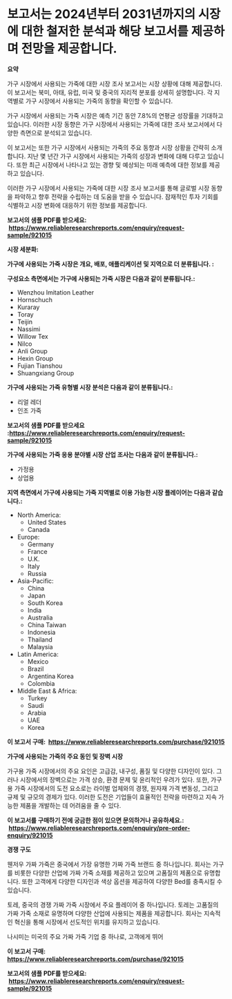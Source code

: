 <p><h1>보고서는 2024년부터 2031년까지의 시장에 대한 철저한 분석과 해당 보고서를 제공하며 전망을 제공합니다.</h1></p><p><strong>요약</strong></p>
<p><p>가구 시장에서 사용되는 가죽에 대한 시장 조사 보고서는 시장 상황에 대해 제공합니다. 이 보고서는 북미, 아태, 유럽, 미국 및 중국의 지리적 분포를 상세히 설명합니다. 각 지역별로 가구 시장에서 사용되는 가죽의 동향을 확인할 수 있습니다. </p><p>가구 시장에서 사용되는 가죽 시장은 예측 기간 동안 7.8%의 연평균 성장률을 기대하고 있습니다. 이러한 시장 동향은 가구 시장에서 사용되는 가죽에 대한 조사 보고서에서 다양한 측면으로 분석되고 있습니다.</p><p>이 보고서는 또한 가구 시장에서 사용되는 가죽의 주요 동향과 시장 상황을 간략히 소개합니다. 지난 몇 년간 가구 시장에서 사용되는 가죽의 성장과 변화에 대해 다루고 있습니다. 또한 최근 시장에서 나타나고 있는 경향 및 예상되는 미래 예측에 대한 정보를 제공하고 있습니다.</p><p>이러한 가구 시장에서 사용되는 가죽에 대한 시장 조사 보고서를 통해 글로벌 시장 동향을 파악하고 향후 전략을 수립하는 데 도움을 받을 수 있습니다. 잠재적인 투자 기회를 식별하고 시장 변화에 대응하기 위한 정보를 제공합니다.</p></p>
<p><strong>보고서의 샘플 PDF를 받으세요: &nbsp;<a href="https://www.reliableresearchreports.com/enquiry/request-sample/921015">https://www.reliableresearchreports.com/enquiry/request-sample/921015</a></strong></p>
<p><strong>시장 세분화:</strong></p>
<p><strong> 가구에 사용되는 가죽 시장은 개요, 배포, 애플리케이션 및 지역으로 더 분류됩니다. :</strong></p>
<p><strong>구성요소 측면에서는 가구에 사용되는 가죽 시장은 다음과 같이 분류됩니다.:</strong></p>
<p><ul><li>Wenzhou Imitation Leather</li><li>Hornschuch</li><li>Kuraray</li><li>Toray</li><li>Teijin</li><li>Nassimi</li><li>Willow Tex</li><li>Nilco</li><li>Anli Group</li><li>Hexin Group</li><li>Fujian Tianshou</li><li>Shuangxiang Group</li></ul></p>
<p><strong> 가구에 사용되는 가죽 유형별 시장 분석은 다음과 같이 분류됩니다.:</strong></p>
<p><ul><li>리얼 레더</li><li>인조 가죽</li></ul></p>
<p><strong>보고서의 샘플 PDF를 받으세요 :<a href="https://www.reliableresearchreports.com/enquiry/request-sample/921015">https://www.reliableresearchreports.com/enquiry/request-sample/921015</a></strong></p>
<p><strong> 가구에 사용되는 가죽 응용 분야별 시장 산업 조사는 다음과 같이 분류됩니다.:</strong></p>
<p><ul><li>가정용</li><li>상업용</li></ul></p>
<p><strong>지역 측면에서 가구에 사용되는 가죽 지역별로 이용 가능한 시장 플레이어는 다음과 같습니다.:</strong></p>
<p><ul>
    <li>
        North America:
        <ul>
            <li>United States</li>
            <li>Canada</li>
        </ul>
    </li>
    <li>
        Europe:
        <ul>
            <li>Germany</li>
            <li>France</li>
            <li>U.K.</li>
            <li>Italy</li>
            <li>Russia</li>
        </ul>
    </li>
    <li>
        Asia-Pacific:
        <ul>
            <li>China</li>
            <li>Japan</li>
            <li>South Korea</li>
            <li>India</li>
            <li>Australia</li>
            <li>China Taiwan</li>
            <li>Indonesia</li>
            <li>Thailand</li>
            <li>Malaysia</li>
        </ul>
    </li>
    <li>
        Latin America:
        <ul>
            <li>Mexico</li>
            <li>Brazil</li>
            <li>Argentina Korea</li>
            <li>Colombia</li>
        </ul>
    </li>
    <li>
        Middle East & Africa:
        <ul>
            <li>Turkey</li>
            <li>Saudi</li>
            <li>Arabia</li>
            <li>UAE</li>
            <li>Korea</li>
        </ul>
    </li>
    </ul></p>
<p><strong>이 보고서 구매: &nbsp;<a href="https://www.reliableresearchreports.com/purchase/921015">https://www.reliableresearchreports.com/purchase/921015</a></strong></p>
<p><strong>가구에 사용되는 가죽의 주요 동인 및 장벽 시장</strong></p>
<p><p>가구용 가죽 시장에서의 주요 요인은 고급감, 내구성, 품질 및 다양한 디자인이 있다. 그러나 시장에서의 장벽으로는 가격 상승, 환경 문제 및 윤리적인 우려가 있다. 또한, 가구용 가죽 시장에서의 도전 요소로는 라이벌 업체와의 경쟁, 원자재 가격 변동성, 그리고 규제 및 규모의 경제가 있다. 이러한 도전은 기업들이 효율적인 전략을 마련하고 지속 가능한 제품을 개발하는 데 어려움을 줄 수 있다.</p></p>
<p><strong>이 보고서를 구매하기 전에 궁금한 점이 있으면 문의하거나 공유하세요.: &nbsp;<a href="https://www.reliableresearchreports.com/enquiry/pre-order-enquiry/921015">https://www.reliableresearchreports.com/enquiry/pre-order-enquiry/921015</a></strong></p>
<p><strong>경쟁 구도</strong></p>
<p><p>웬저우 가짜 가죽은 중국에서 가장 유명한 가짜 가죽 브랜드 중 하나입니다. 회사는 가구를 비롯한 다양한 산업에 가짜 가죽 소재를 제공하고 있으며 고품질의 제품으로 유명합니다. 또한 고객에게 다양한 디자인과 색상 옵션을 제공하여 다양한 Bed를 충족시킬 수 있습니다.</p><p>토레, 중국의 경쟁 가짜 가죽 시장에서 주요 플레이어 중 하나입니다. 토레는 고품질의 가짜 가죽 소재로 유명하며 다양한 산업에 사용되는 제품을 제공합니다. 회사는 지속적인 혁신을 통해 시장에서 선도적인 위치를 유지하고 있습니다.</p><p>나시미는 미국의 주요 가짜 가죽 기업 중 하나로, 고객에게 뛰어</p></p>
<p><strong>이 보고서 구매: &nbsp; <a href="https://www.reliableresearchreports.com/purchase/921015">https://www.reliableresearchreports.com/purchase/921015</a></strong></p>
<p><strong>보고서의 샘플 PDF를 받으세요: &nbsp;<a href="https://www.reliableresearchreports.com/enquiry/request-sample/921015">https://www.reliableresearchreports.com/enquiry/request-sample/921015</a></strong><strong></strong></p>
<p>&nbsp;</p>
